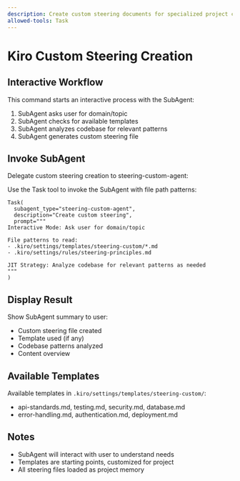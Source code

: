 ```yaml
---
description: Create custom steering documents for specialized project contexts
allowed-tools: Task
---
```


# Kiro Custom Steering Creation

## Interactive Workflow

This command starts an interactive process with the SubAgent:
1. SubAgent asks user for domain/topic
2. SubAgent checks for available templates
3. SubAgent analyzes codebase for relevant patterns
4. SubAgent generates custom steering file

## Invoke SubAgent

Delegate custom steering creation to steering-custom-agent:

Use the Task tool to invoke the SubAgent with file path patterns:

```
Task(
  subagent_type="steering-custom-agent",
  description="Create custom steering",
  prompt="""
Interactive Mode: Ask user for domain/topic

File patterns to read:
- .kiro/settings/templates/steering-custom/*.md
- .kiro/settings/rules/steering-principles.md

JIT Strategy: Analyze codebase for relevant patterns as needed
"""
)
```

## Display Result

Show SubAgent summary to user:
- Custom steering file created
- Template used (if any)
- Codebase patterns analyzed
- Content overview

## Available Templates

Available templates in `.kiro/settings/templates/steering-custom/`:
- api-standards.md, testing.md, security.md, database.md
- error-handling.md, authentication.md, deployment.md

## Notes

- SubAgent will interact with user to understand needs
- Templates are starting points, customized for project
- All steering files loaded as project memory
